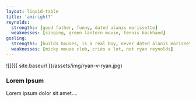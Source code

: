```yaml
---
layout: liquid-table
title: 'amiright?'
reynolds:
  strengths: [good father, funny, dated alanis morissette]
  weaknesses: [singing, green lantern movie, tennis backhand]
gosling:
  strengths: [builds houses, is a real boy, never dated alanis morissette]
  weaknesses: [micky mouse club, cries a lot, not ryan reynolds]
---
```


![]({{ site.baseurl }}/assets/img/ryan-v-ryan.jpg)

### Lorem Ipsum

Lorem ipsum dolor sit amet....

